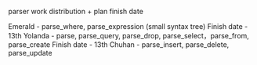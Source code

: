 parser work distribution + plan finish date

Emerald - parse_where, parse_expression (small syntax tree)
  Finish date - 13th
Yolanda - parse, parse_query, parse_drop, parse_select，parse_from, parse_create
  Finish date - 13th
Chuhan - parse_insert, parse_delete, parse_update


